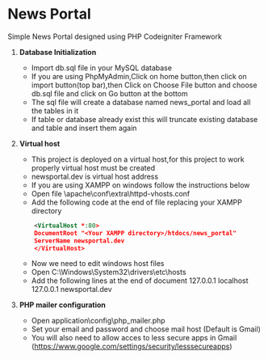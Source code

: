 # News Portal
Simple News Portal designed using PHP Codeigniter Framework

1. **Database Initialization**
	- Import db.sql file in your MySQL database
	- If you are using PhpMyAdmin,Click on home button,then click on import button(top bar),then Click on Choose File button and choose db.sql file and click on Go button at the bottom
	- The sql file will create a database named news_portal and load all the tables in it
	- If table or database already exist this will truncate existing database and table and insert them again
	
2. **Virtual host**
	- This project is deployed on a virtual host,for this project to work properly virtual host must be created
	- newsportal.dev is virtual host address
	- If you are using XAMPP on windows follow the instructions below
	- Open file <Your XAMPP directory>\apache\conf\extra\httpd-vhosts.conf
	- Add the following code at the end of file replacing your XAMPP directory
	```xml
		<VirtualHost *:80>
		DocumentRoot "<Your XAMPP directory>/htdocs/news_portal"
		ServerName newsportal.dev
		</VirtualHost>
	```	
	- Now we need to edit windows host files
	- Open C:\Windows\System32\drivers\etc\hosts
	- Add the following lines at the end of document
	127.0.0.1       localhost 
	127.0.0.1       newsportal.dev
	
3. **PHP mailer configuration**
	- Open application\config\php_mailer.php
	- Set your email and password and choose mail host (Default is Gmail)
	- You will also need to allow acces to less secure apps in Gmail (https://www.google.com/settings/security/lesssecureapps)
